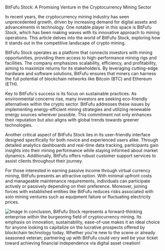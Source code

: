 BitFufu Stock: A Promising Venture in the Cryptocurrency Mining Sector

In recent years, the cryptocurrency mining industry has seen unprecedented growth, driven by increasing demand for digital assets and advancements in technology. One notable player in this space is BitFufu Stock, which has been making waves with its innovative approach to mining operations. This article delves into the world of BitFufu Stock, exploring how it stands out in the competitive landscape of crypto mining.

BitFufu Stock operates as a platform that connects investors with mining opportunities, providing them access to high-performance mining rigs and facilities. The company emphasizes scalability, efficiency, and profitability, aiming to maximize returns for its stakeholders. By leveraging cutting-edge hardware and software solutions, BitFufu ensures that miners can harness the full potential of blockchain networks like Bitcoin (BTC) and Ethereum (ETH).

Key to BitFufu's success is its focus on sustainable practices. As environmental concerns rise, many investors are seeking eco-friendly alternatives within the crypto sector. BitFufu addresses these issues by implementing energy-efficient mining strategies and utilizing renewable energy sources wherever possible. This commitment not only enhances their reputation but also aligns with global trends towards greener technologies.

Another critical aspect of BitFufu Stock lies in its user-friendly interface designed specifically for both novice and experienced users alike. Through detailed analytics dashboards and real-time data tracking, participants gain insights into their mining performance while staying informed about market dynamics. Additionally, BitFufu offers robust customer support services to assist clients throughout their journey.

For those interested in earning passive income through virtual currency mining, BitFufu presents an attractive option. With minimal upfront costs and manageable maintenance requirements, individuals can participate actively or passively depending on their preference. Moreover, joining forces with established entities like BitFufu reduces risks associated with solo mining ventures such as equipment failure or fluctuating electricity prices.


![Image](https://github.com/user-attachments/assets/b8266eee-691e-4ee1-99ef-bfa10d234fd4)
In conclusion, BitFufu Stock represents a forward-thinking enterprise within the burgeoning field of cryptocurrency mining. Its emphasis on innovation, sustainability, ease-of-use makes it an ideal choice for anyone looking to capitalize on the lucrative prospects offered by blockchain technology today. Whether you're new to the scene or already seasoned veteran; partnering up with BitFufu could very well be your ticket toward achieving financial independence via digital asset creation!